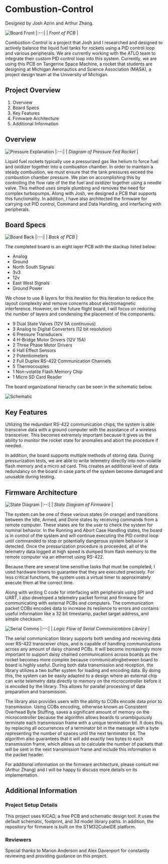 # Combustion-Control
Designed by Josh Azrin and Arthur Zhang.

![Board Front](./renders/pressurization_series1_f.jpg)
|:--:| 
| *Front of PCB* |

Combustion-Control is a project that Josh and I researched and designed to actively balance the liquid fuel tanks for rockets using a PID control loop and various peripherals. We are currently working with the ATLO team to integrate their custom PID control loop into this system. Currently, we are using this PCB on Tangerine Space Machine, a rocket that students are designing at Michigan Aeronautics and Science Association (MASA), a project design team at the University of Michigan.

## Project Overview
1. Overview
1. Board Specs
2. Key Features
3. Firmware Architecture
4. Additional Information

## Overview

![Pressure Explanation](./docs/pressure_fed_rocket.png)
|:--:| 
| *Diagram of Pressure Fed Rocket* |

Liquid fuel rockets typically use a pressurized gas like helium to force fuel and oxidizer together into a combustion chamber. In order to maintain a steady combustion, we must ensure that the tank pressures exceed the combustion chamber pressure. We plan on accomplishing this by controlling the flow rate of the the fuel and oxidizer together using a needle valve. This method uses simple plumbing and removes the need for complex turbopumps. Along with Josh, we designed a PCB that supports this functionality. In addition, I have also architected the firmware for carrying out PID control, Command and Data Handling, and interfacing with peripherals.

## Board Specs

![Board Back](./renders/pressurization_series1_b.jpg)
|:--:| 
| *Back of PCB* |

The completed board is an eight layer PCB with the stackup
listed below:

* Analog
* Ground
* North South Signals
* 3v3
* 12v
* East West Signals
* Ground Power

We chose to use 8 layers for this iteration for this iteration to reduce the layout
complexity and remove concerns about electromagnetic interference. However, on the
future flight board, I will focus on reducing the number of layers and condensing
the placement of the components.

* 9 Dual State Valves (12V 5A continuous)
* 3 Analog to Digital Converters (12 bit resolution)
* 6 Pressure Transducers
* 4 H-Bridge Motor Drivers (12V 15A)
* 2 Three Phase Motor Drivers
* 6 Hall Effect Sensors
* 2 Potentiometers
* 2 Full Duplex RS-422 Communication Channels
* 5 Thermocouples
* 1 Non-volatile Flash Memory Chip
* 1 Micro SD Card Reader

The board organizational hierachy can be seen in the schematic below.

![Schematic](./docs/schematic-top.jpg)

## Key Features

Utilizing the redundant RS-422 communication chips, the system is able transceive
data with a ground computer with the assistance of a wireless transceiver. This 
becomes extremely important because it gives us the ability to monitor the rocket state for
anomalies and abort the procedure if needed.

In addition, the board supports multiple methods of storing data. During pressurization
tests, we are able to write telemetry directly into non-volatile flash memory and
a micro sd card. This creates an additional level of data redundancy on the board 
in case parts of the system become damaged and unusable during testing. 

## Firmware Architecture

![State Diagram](./docs/state-diagram.png)
|:--:| 
| *State Diagram of Firmware* |

The system can be one of these various states (in orange) and transitions between 
the Idle, Armed, and Done states by receiving commands from a remote computer. 
These states are for the user to check the system for nominal behavior. In the Running 
and Abort Case Handling states, the board is in control of the system and will continue 
executing the PID control loop until commanded to stop or potentially dangerous 
system behavior is detected. Once the pressurization procedure is proceeded, all of the 
telemetry data logged at high speed is dumped from flash memory to the remote computer
via an ethernet using RS-422.

Because there are several time sensitive tasks that must be completed, I used hardware
timers to guarantee that they are executed precisely. For less critical functions,
the system uses a virtual timer to approximately execute them at the correct time.

Along with writing C code for interfacing with peripherals using SPI and UART, I also
developed a telemetry packet format and firmware for communicating with external 
PCBs and computers. The communication packet COBs encodes data to increase its 
resilence to errors and contains useful information like a 32 bit timestamp, packet
target address, and simple checksum.

![Serial Comms](./docs/serial-comms.png)
|:--:| 
| *Logic Flow of Serial Communications Library* |

The serial communication library supports both sending and receiving data over RS-422 transceiver chips, and is capable of handling communications across any amount of daisy chained PCBs. It will become increasingly more important to support daisy chained communications across boards as the rocket becomes more complex because communicatingbetween board to board is highly useful. During both data transmission and reception, the library utilizes a two buffer system for loading and encoding data. By doing this, the system can be easily adapted to a design where an external chip can write telemetry data directly to memory on the microcontroller before it is encoded by the library. This allows for parallel processing of data preparation and transmission. 

The library also provides users with the ability to COBs encode data prior to transmission. Using COBs encoding, 
otherwise known as Consistent Overhead Byte Stuffing, saves a significant amount of memory on the microcontroller 
because the algorithm allows boards to unambiguously terminate each transmission frame with a unique termination bit. It does this by replacing all occurrences of a terminator bit in the message with a byte representing the number of spaces until the next terminator bit. The algorithm also guarantees that it will add exactly two bytes to each transmission frame, which allows us to calculate the number of packets that will be sent  in the next transmission frame and include this information in the packet header. 

For additional information on the firmware architecture, please consult me (Arthur Zhang)
and I will be happy to discuss more details on its implementation.

## Additional Information

### Project Setup Details

This project uses KiCAD, a free PCB and schematic design tool. It uses the default
schematic, footprint, and 3d model library paths. In addition, the repository for
firmware is built on the STM32CubeIDE platform.

### Reviewers

Special thanks to Marion Anderson and Alex Davenport for constantly reviewing and 
providing guidance on this project.
